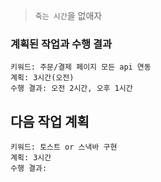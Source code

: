 > `죽는 시간`을 없애자

### 계획된 작업과 수행 결과

```
키워드: 주문/결제 페이지 모든 api 연동
계획: 3시간(오전)
수행 결과: 오전 2시간, 오후 1시간
```

## 다음 작업 계획

```
키워드: 토스트 or 스낵바 구현
계획: 3시간
수행 결과: 
```
